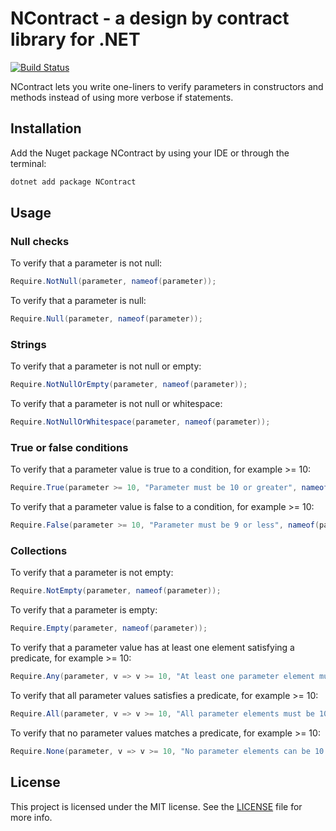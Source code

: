 # NContract - a design by contract library for .NET

[![Build Status](https://dev.azure.com/orisoft/ncontract/_apis/build/status/nhedlund.ncontract?branchName=master)](https://dev.azure.com/orisoft/ncontract/_build/latest?definitionId=4?branchName=master)

NContract lets you write one-liners to verify parameters in constructors and methods instead of using more verbose if statements.

## Installation

Add the Nuget package NContract by using your IDE or through the terminal:

```bash
dotnet add package NContract
```

## Usage

### Null checks

To verify that a parameter is not null:
```csharp
Require.NotNull(parameter, nameof(parameter));
```

To verify that a parameter is null:
```csharp
Require.Null(parameter, nameof(parameter));
```

### Strings

To verify that a parameter is not null or empty:
```csharp
Require.NotNullOrEmpty(parameter, nameof(parameter));
```

To verify that a parameter is not null or whitespace:
```csharp
Require.NotNullOrWhitespace(parameter, nameof(parameter));
```

### True or false conditions

To verify that a parameter value is true to a condition, for example >= 10:
```csharp
Require.True(parameter >= 10, "Parameter must be 10 or greater", nameof(parameter));
```

To verify that a parameter value is false to a condition, for example >= 10:
```csharp
Require.False(parameter >= 10, "Parameter must be 9 or less", nameof(parameter));
```

### Collections 

To verify that a parameter is not empty:
```csharp
Require.NotEmpty(parameter, nameof(parameter));
```

To verify that a parameter is empty:
```csharp
Require.Empty(parameter, nameof(parameter));
```

To verify that a parameter value has at least one element satisfying a predicate, for example >= 10:
```csharp
Require.Any(parameter, v => v >= 10, "At least one parameter element must be 10 or greater", nameof(parameter));
```

To verify that all parameter values satisfies a predicate, for example >= 10:
```csharp
Require.All(parameter, v => v >= 10, "All parameter elements must be 10 or greater", nameof(parameter));
```

To verify that no parameter values matches a predicate, for example >= 10:
```csharp
Require.None(parameter, v => v >= 10, "No parameter elements can be 10 or greater", nameof(parameter));
```

## License

This project is licensed under the MIT license. See the [LICENSE](LICENSE) file for more info.
